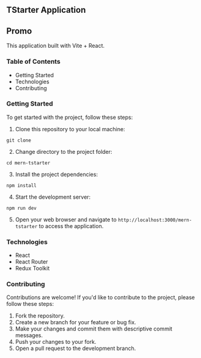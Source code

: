 ## TStarter Application

## Promo

This application built with Vite + React.

### Table of Contents

- Getting Started
- Technologies
- Contributing

### Getting Started

To get started with the project, follow these steps:

1. Clone this repository to your local machine:

`git clone` <repository-url>

2. Change directory to the project folder:

`cd mern-tstarter`

3.  Install the project dependencies:

`npm install`

4. Start the development server:

`npm run dev`

5. Open your web browser and navigate to `http://localhost:3000/mern-tstarter`
   to access the application.

### Technologies

- React
- React Router
- Redux Toolkit

### Contributing

Contributions are welcome! If you'd like to contribute to the project, please
follow these steps:

1. Fork the repository.
2. Create a new branch for your feature or bug fix.
3. Make your changes and commit them with descriptive commit messages.
4. Push your changes to your fork.
5. Open a pull request to the development branch.
